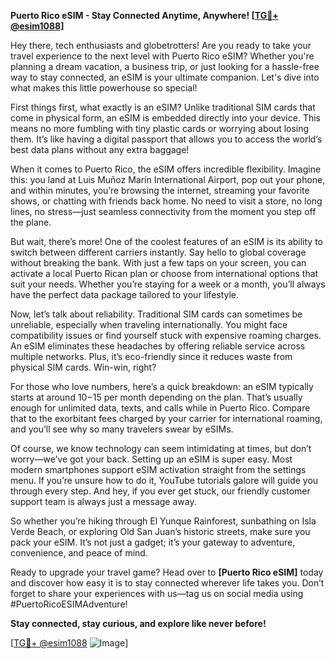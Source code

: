 **Puerto Rico eSIM - Stay Connected Anytime, Anywhere! [[TG💪+ @esim1088](https://t.me/s/esim1088)]**

Hey there, tech enthusiasts and globetrotters! Are you ready to take your travel experience to the next level with Puerto Rico eSIM? Whether you're planning a dream vacation, a business trip, or just looking for a hassle-free way to stay connected, an eSIM is your ultimate companion. Let's dive into what makes this little powerhouse so special!

First things first, what exactly is an eSIM? Unlike traditional SIM cards that come in physical form, an eSIM is embedded directly into your device. This means no more fumbling with tiny plastic cards or worrying about losing them. It’s like having a digital passport that allows you to access the world’s best data plans without any extra baggage! 

When it comes to Puerto Rico, the eSIM offers incredible flexibility. Imagine this: you land at Luis Muñoz Marín International Airport, pop out your phone, and within minutes, you’re browsing the internet, streaming your favorite shows, or chatting with friends back home. No need to visit a store, no long lines, no stress—just seamless connectivity from the moment you step off the plane.

But wait, there’s more! One of the coolest features of an eSIM is its ability to switch between different carriers instantly. Say hello to global coverage without breaking the bank. With just a few taps on your screen, you can activate a local Puerto Rican plan or choose from international options that suit your needs. Whether you’re staying for a week or a month, you’ll always have the perfect data package tailored to your lifestyle.

Now, let’s talk about reliability. Traditional SIM cards can sometimes be unreliable, especially when traveling internationally. You might face compatibility issues or find yourself stuck with expensive roaming charges. An eSIM eliminates these headaches by offering reliable service across multiple networks. Plus, it’s eco-friendly since it reduces waste from physical SIM cards. Win-win, right?

For those who love numbers, here’s a quick breakdown: an eSIM typically starts at around $10-$15 per month depending on the plan. That’s usually enough for unlimited data, texts, and calls while in Puerto Rico. Compare that to the exorbitant fees charged by your carrier for international roaming, and you’ll see why so many travelers swear by eSIMs.

Of course, we know technology can seem intimidating at times, but don’t worry—we’ve got your back. Setting up an eSIM is super easy. Most modern smartphones support eSIM activation straight from the settings menu. If you’re unsure how to do it, YouTube tutorials galore will guide you through every step. And hey, if you ever get stuck, our friendly customer support team is always just a message away.

So whether you’re hiking through El Yunque Rainforest, sunbathing on Isla Verde Beach, or exploring Old San Juan’s historic streets, make sure you pack your eSIM. It’s not just a gadget; it’s your gateway to adventure, convenience, and peace of mind.

Ready to upgrade your travel game? Head over to **[Puerto Rico eSIM]** today and discover how easy it is to stay connected wherever life takes you. Don’t forget to share your experiences with us—tag us on social media using #PuertoRicoESIMAdventure!

**Stay connected, stay curious, and explore like never before!** 

[[TG💪+ @esim1088](https://t.me/s/esim1088) ![Image](https://i.postimg.cc/Y0z9fWf4/image.png)]